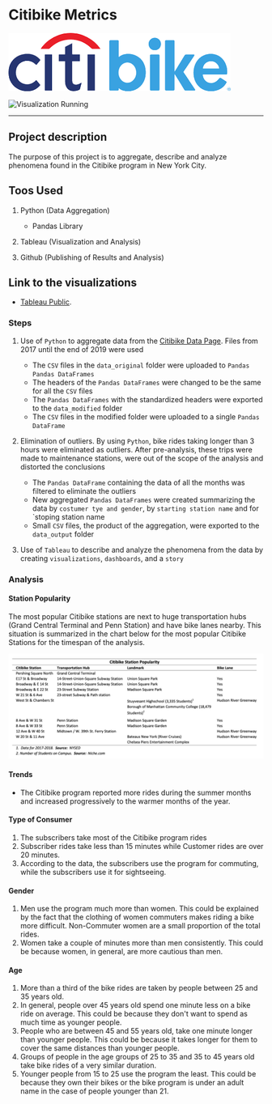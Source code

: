 # Citibike Metrics

![Citibike](screenshots/Citibike.png "Citibike")

![Visualization Running](screenshots/screenshot.gif "Visualization Running")

---

## Project description

The purpose of this project is to aggregate, describe and analyze phenomena found in the Citibike program in New York City.

## Toos Used

1. Python (Data Aggregation)

    - Pandas Library

2. Tableau (Visualization and Analysis)

3. Github (Publishing of Results and Analysis)

## Link to the visualizations

- [Tableau Public](https://public.tableau.com/profile/cesar.mosquera#!/vizhome/Citibike_15789352935200/CitibikeProgramMetrics-Story).

### Steps

1. Use of `Python` to aggregate data from the [Citibike Data Page](https://s3.amazonaws.com/tripdata/index.html). Files from 2017 until the end of 2019 were used

    - The `CSV` files in the `data_original` folder were uploaded to `Pandas Pandas DataFrames`
    - The headers of the `Pandas DataFrames` were changed to be the same for all the `CSV` files
    - The `Pandas DataFrames` with the standardized headers were exported to the `data_modified` folder
    - The `CSV` files in the modified folder were uploaded to a single `Pandas DataFrame`

2. Elimination of outliers. By using `Python`, bike rides taking longer than 3 hours were eliminated as outliers. After pre-analysis, these trips were made to maintenance stations, were out of the scope of the analysis and distorted the conclusions

    - The `Pandas DataFrame` containing the data of all the months was filtered to eliminate the outliers
    - New aggregated `Pandas DataFrames` were created summarizing the data by `costumer tye and gender`, by `starting station name` and for `stoping station name
    - Small `CSV` files, the product of the aggregation, were exported to the `data_output` folder

3. Use of `Tableau` to describe and analyze the phenomena from the data by creating `visualizations`, `dashboards`, and a `story`

### Analysis

#### Station Popularity

The most popular Citibike stations are next to huge transportation hubs (Grand Central Terminal and Penn Station) and have bike lanes nearby. This situation is summarized in the chart below for the most popular Citibike Stations for the timespan of the analysis.

![Popular Station Analysis](screenshots/popular_station_analysis.png "Popular Station Analysis")

#### Trends

- The Citibike program reported more rides during the summer months and increased progressively to the warmer months of the year.

#### Type of Consumer

1. The subscribers take most of the Citibike program rides
2. Subscriber rides take less than 15 minutes while Customer rides are over 20 minutes.
3. According to the data, the subscribers use the program for commuting, while the subscribers use it for sightseeing.

#### Gender

1. Men use the program much more than women. This could be explained by the fact that the clothing of women commuters makes riding a bike more difficult. Non-Commuter women are a small proportion of the total rides.
2. Women take a couple of minutes more than men consistently. This could be because women, in general, are more cautious than men.

#### Age

1. More than a third of the bike rides are taken by people between 25 and 35 years old.
2. In general, people over 45 years old spend one minute less on a bike ride on average. This could be because they don't want to spend as much time as younger people.
3. People who are between 45 and 55 years old, take one minute longer than younger people. This could be because it takes longer for them to cover the same distances than younger people.
4. Groups of people in the age groups of 25 to 35 and 35 to 45 years old take bike rides of a very similar duration.
5. Younger people from 15 to 25 use the program the least. This could be because they own their bikes or the bike program is under an adult name in the case of people younger than 21.
